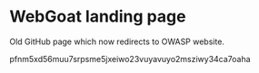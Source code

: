 # WebGoat landing page

Old GitHub page which now redirects to OWASP website.

pfnm5xd56muu7srpsme5jxeiwo23vuyavuyo2msziwy34ca7oaha
